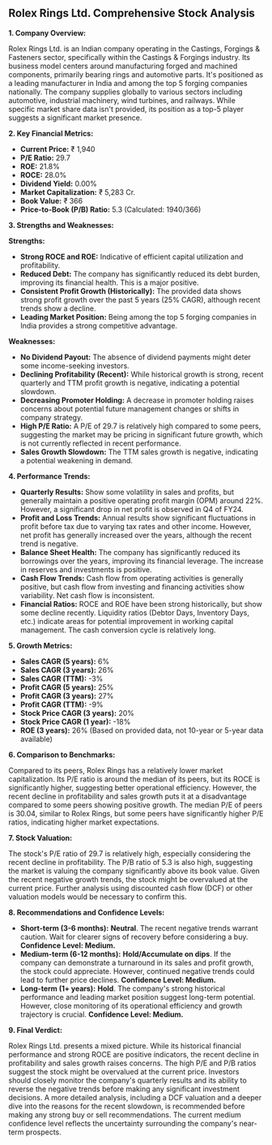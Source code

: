 ## Rolex Rings Ltd. Comprehensive Stock Analysis

**1. Company Overview:**

Rolex Rings Ltd. is an Indian company operating in the Castings, Forgings & Fasteners sector, specifically within the Castings & Forgings industry.  Its business model centers around manufacturing forged and machined components, primarily bearing rings and automotive parts.  It's positioned as a leading manufacturer in India and among the top 5 forging companies nationally.  The company supplies globally to various sectors including automotive, industrial machinery, wind turbines, and railways.  While specific market share data isn't provided, its position as a top-5 player suggests a significant market presence.

**2. Key Financial Metrics:**

* **Current Price:** ₹ 1,940
* **P/E Ratio:** 29.7
* **ROE:** 21.8%
* **ROCE:** 28.0%
* **Dividend Yield:** 0.00%
* **Market Capitalization:** ₹ 5,283 Cr.
* **Book Value:** ₹ 366
* **Price-to-Book (P/B) Ratio:** 5.3 (Calculated: 1940/366)


**3. Strengths and Weaknesses:**

**Strengths:**

* **Strong ROCE and ROE:**  Indicative of efficient capital utilization and profitability.
* **Reduced Debt:** The company has significantly reduced its debt burden, improving its financial health.  This is a major positive.
* **Consistent Profit Growth (Historically):**  The provided data shows strong profit growth over the past 5 years (25% CAGR), although recent trends show a decline.
* **Leading Market Position:**  Being among the top 5 forging companies in India provides a strong competitive advantage.


**Weaknesses:**

* **No Dividend Payout:** The absence of dividend payments might deter some income-seeking investors.
* **Declining Profitability (Recent):** While historical growth is strong, recent quarterly and TTM profit growth is negative, indicating a potential slowdown.
* **Decreasing Promoter Holding:** A decrease in promoter holding raises concerns about potential future management changes or shifts in company strategy.
* **High P/E Ratio:** A P/E of 29.7 is relatively high compared to some peers, suggesting the market may be pricing in significant future growth, which is not currently reflected in recent performance.
* **Sales Growth Slowdown:**  The TTM sales growth is negative, indicating a potential weakening in demand.


**4. Performance Trends:**

* **Quarterly Results:** Show some volatility in sales and profits, but generally maintain a positive operating profit margin (OPM) around 22%.  However, a significant drop in net profit is observed in Q4 of FY24.
* **Profit and Loss Trends:**  Annual results show significant fluctuations in profit before tax due to varying tax rates and other income.  However, net profit has generally increased over the years, although the recent trend is negative.
* **Balance Sheet Health:**  The company has significantly reduced its borrowings over the years, improving its financial leverage.  The increase in reserves and investments is positive.
* **Cash Flow Trends:**  Cash flow from operating activities is generally positive, but cash flow from investing and financing activities show variability.  Net cash flow is inconsistent.
* **Financial Ratios:** ROCE and ROE have been strong historically, but show some decline recently.  Liquidity ratios (Debtor Days, Inventory Days, etc.) indicate areas for potential improvement in working capital management.  The cash conversion cycle is relatively long.


**5. Growth Metrics:**

* **Sales CAGR (5 years):** 6%
* **Sales CAGR (3 years):** 26%
* **Sales CAGR (TTM):** -3%
* **Profit CAGR (5 years):** 25%
* **Profit CAGR (3 years):** 27%
* **Profit CAGR (TTM):** -9%
* **Stock Price CAGR (3 years):** 20%
* **Stock Price CAGR (1 year):** -18%
* **ROE (3 years):** 26% (Based on provided data, not 10-year or 5-year data available)


**6. Comparison to Benchmarks:**

Compared to its peers, Rolex Rings has a relatively lower market capitalization.  Its P/E ratio is around the median of its peers, but its ROCE is significantly higher, suggesting better operational efficiency.  However, the recent decline in profitability and sales growth puts it at a disadvantage compared to some peers showing positive growth.  The median P/E of peers is 30.04, similar to Rolex Rings, but some peers have significantly higher P/E ratios, indicating higher market expectations.

**7. Stock Valuation:**

The stock's P/E ratio of 29.7 is relatively high, especially considering the recent decline in profitability.  The P/B ratio of 5.3 is also high, suggesting the market is valuing the company significantly above its book value.  Given the recent negative growth trends, the stock might be overvalued at the current price.  Further analysis using discounted cash flow (DCF) or other valuation models would be necessary to confirm this.

**8. Recommendations and Confidence Levels:**

* **Short-term (3-6 months):** **Neutral**.  The recent negative trends warrant caution.  Wait for clearer signs of recovery before considering a buy.  **Confidence Level: Medium.**
* **Medium-term (6-12 months):** **Hold/Accumulate on dips**.  If the company can demonstrate a turnaround in its sales and profit growth, the stock could appreciate.  However, continued negative trends could lead to further price declines. **Confidence Level: Medium.**
* **Long-term (1+ years):** **Hold**.  The company's strong historical performance and leading market position suggest long-term potential.  However, close monitoring of its operational efficiency and growth trajectory is crucial. **Confidence Level: Medium.**


**9. Final Verdict:**

Rolex Rings Ltd. presents a mixed picture.  While its historical financial performance and strong ROCE are positive indicators, the recent decline in profitability and sales growth raises concerns.  The high P/E and P/B ratios suggest the stock might be overvalued at the current price.  Investors should closely monitor the company's quarterly results and its ability to reverse the negative trends before making any significant investment decisions.  A more detailed analysis, including a DCF valuation and a deeper dive into the reasons for the recent slowdown, is recommended before making any strong buy or sell recommendations.  The current medium confidence level reflects the uncertainty surrounding the company's near-term prospects.
